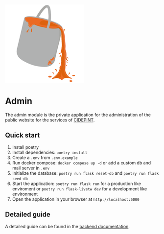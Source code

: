 ![Pinta Service Logo](./static/img/logo_256x256.png)

# Admin

The admin module is the private application for the administration of the public website for the services of [CIDEPINT](https://cidepint.ing.unlp.edu.ar/).


## Quick start

1. Install poetry
2. Install dependencies: `poetry install`
3. Create a `.env` from `.env.example`
4. Run docker compose: `docker compose up -d` or add a custom db and mail server in `.env`
5. Initialize the database: `poetry run flask reset-db` and `poetry run flask seed-db`
5. Start the application: `poetry run flask run` for a production like enviroment or `poetry run flask-livetw dev` for a development like environment
6. Open the application in your browser at `http://localhost:5000`


## Detailed guide

A detailed guide can be found in the [backend documentation](../docs/BACKEND.md).
